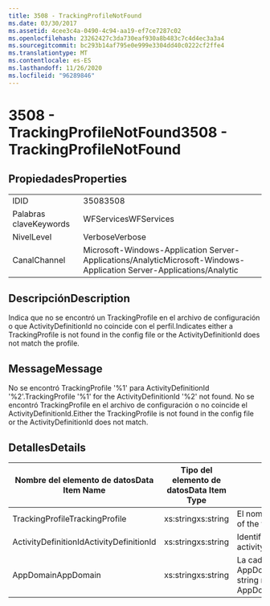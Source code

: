 ```yaml
---
title: 3508 - TrackingProfileNotFound
ms.date: 03/30/2017
ms.assetid: 4cee3c4a-0490-4c94-aa19-ef7ce7287c02
ms.openlocfilehash: 23262427c3da730eaf930a8b483c7c4d4ec3a3a4
ms.sourcegitcommit: bc293b14af795e0e999e3304dd40c0222cf2ffe4
ms.translationtype: MT
ms.contentlocale: es-ES
ms.lasthandoff: 11/26/2020
ms.locfileid: "96289846"
---
```

# <a name="3508---trackingprofilenotfound"></a><span data-ttu-id="59ae2-102">3508 - TrackingProfileNotFound</span><span class="sxs-lookup"><span data-stu-id="59ae2-102">3508 - TrackingProfileNotFound</span></span>

## <a name="properties"></a><span data-ttu-id="59ae2-103">Propiedades</span><span class="sxs-lookup"><span data-stu-id="59ae2-103">Properties</span></span>  
  
|||  
|-|-|  
|<span data-ttu-id="59ae2-104">ID</span><span class="sxs-lookup"><span data-stu-id="59ae2-104">ID</span></span>|<span data-ttu-id="59ae2-105">3508</span><span class="sxs-lookup"><span data-stu-id="59ae2-105">3508</span></span>|  
|<span data-ttu-id="59ae2-106">Palabras clave</span><span class="sxs-lookup"><span data-stu-id="59ae2-106">Keywords</span></span>|<span data-ttu-id="59ae2-107">WFServices</span><span class="sxs-lookup"><span data-stu-id="59ae2-107">WFServices</span></span>|  
|<span data-ttu-id="59ae2-108">Nivel</span><span class="sxs-lookup"><span data-stu-id="59ae2-108">Level</span></span>|<span data-ttu-id="59ae2-109">Verbose</span><span class="sxs-lookup"><span data-stu-id="59ae2-109">Verbose</span></span>|  
|<span data-ttu-id="59ae2-110">Canal</span><span class="sxs-lookup"><span data-stu-id="59ae2-110">Channel</span></span>|<span data-ttu-id="59ae2-111">Microsoft-Windows-Application Server-Applications/Analytic</span><span class="sxs-lookup"><span data-stu-id="59ae2-111">Microsoft-Windows-Application Server-Applications/Analytic</span></span>|  
  
## <a name="description"></a><span data-ttu-id="59ae2-112">Descripción</span><span class="sxs-lookup"><span data-stu-id="59ae2-112">Description</span></span>  

 <span data-ttu-id="59ae2-113">Indica que no se encontró un TrackingProfile en el archivo de configuración o que ActivityDefinitionId no coincide con el perfil.</span><span class="sxs-lookup"><span data-stu-id="59ae2-113">Indicates either a TrackingProfile is not found in the config file or the ActivityDefinitionId does not match the profile.</span></span>  
  
## <a name="message"></a><span data-ttu-id="59ae2-114">Message</span><span class="sxs-lookup"><span data-stu-id="59ae2-114">Message</span></span>  

 <span data-ttu-id="59ae2-115">No se encontró TrackingProfile '%1' para ActivityDefinitionId '%2'.</span><span class="sxs-lookup"><span data-stu-id="59ae2-115">TrackingProfile '%1' for the ActivityDefinitionId '%2' not found.</span></span> <span data-ttu-id="59ae2-116">No se encontró TrackingProfile en el archivo de configuración o no coincide el ActivityDefinitionId.</span><span class="sxs-lookup"><span data-stu-id="59ae2-116">Either the TrackingProfile is not found in the config file or the ActivityDefinitionId does not match.</span></span>  
  
## <a name="details"></a><span data-ttu-id="59ae2-117">Detalles</span><span class="sxs-lookup"><span data-stu-id="59ae2-117">Details</span></span>  
  
|<span data-ttu-id="59ae2-118">Nombre del elemento de datos</span><span class="sxs-lookup"><span data-stu-id="59ae2-118">Data Item Name</span></span>|<span data-ttu-id="59ae2-119">Tipo del elemento de datos</span><span class="sxs-lookup"><span data-stu-id="59ae2-119">Data Item Type</span></span>|<span data-ttu-id="59ae2-120">Descripción</span><span class="sxs-lookup"><span data-stu-id="59ae2-120">Description</span></span>|  
|--------------------|--------------------|-----------------|  
|<span data-ttu-id="59ae2-121">TrackingProfile</span><span class="sxs-lookup"><span data-stu-id="59ae2-121">TrackingProfile</span></span>|<span data-ttu-id="59ae2-122">xs:string</span><span class="sxs-lookup"><span data-stu-id="59ae2-122">xs:string</span></span>|<span data-ttu-id="59ae2-123">El nombre del perfil de seguimiento.</span><span class="sxs-lookup"><span data-stu-id="59ae2-123">The name of the tracking profile.</span></span>|  
|<span data-ttu-id="59ae2-124">ActivityDefinitionId</span><span class="sxs-lookup"><span data-stu-id="59ae2-124">ActivityDefinitionId</span></span>|<span data-ttu-id="59ae2-125">xs:string</span><span class="sxs-lookup"><span data-stu-id="59ae2-125">xs:string</span></span>|<span data-ttu-id="59ae2-126">Identificador de definición de actividad.</span><span class="sxs-lookup"><span data-stu-id="59ae2-126">The activity definition id.</span></span>|  
|<span data-ttu-id="59ae2-127">AppDomain</span><span class="sxs-lookup"><span data-stu-id="59ae2-127">AppDomain</span></span>|<span data-ttu-id="59ae2-128">xs:string</span><span class="sxs-lookup"><span data-stu-id="59ae2-128">xs:string</span></span>|<span data-ttu-id="59ae2-129">La cadena devuelta por AppDomain.CurrentDomain.FriendlyName.</span><span class="sxs-lookup"><span data-stu-id="59ae2-129">The string returned by AppDomain.CurrentDomain.FriendlyName.</span></span>|
